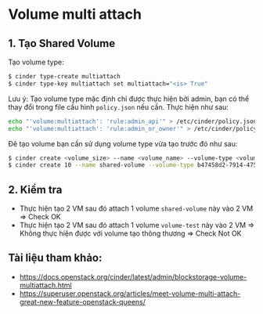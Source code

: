 # Volume multi attach
## 1. Tạo Shared Volume
Tạo volume type:
```sh
$ cinder type-create multiattach
$ cinder type-key multiattach set multiattach="<is> True"
```
Lưu ý: Tạo volume type mặc định chỉ được thực hiện bởi admin, bạn có thể thay đổi trong file cấu hình `policy.json` nếu cần. Thực hiện như sau:
```sh
echo "'volume:multiattach': 'rule:admin_api'" > /etc/cinder/policy.json
echo "'volume:multiattach': 'rule:admin_or_owner'" > /etc/cinder/policy.json
```
Đê tạo volume bạn cần sử dụng volume type vừa tạo trước đó như sau:
```sh
$ cinder create <volume_size> --name <volume_name> --volume-type <volume_type_uuid>
$ cinder create 10 --name shared-volume --volume-type b47458d2-7914-4757-8945-ba7d7b32cd26
```
## 2. Kiểm tra
- Thực hiện tạo 2 VM sau đó attach 1 volume `shared-volume` này vào 2 VM
=> Check OK
- Thực hiện tạo 2 VM sau đó attach 1 volume `volume-test` này vào 2 VM
=> Không thực hiện được với volume tạo thông thương => Check Not OK

## Tài liệu tham khảo:
- https://docs.openstack.org/cinder/latest/admin/blockstorage-volume-multiattach.html
- https://superuser.openstack.org/articles/meet-volume-multi-attach-great-new-feature-openstack-queens/
